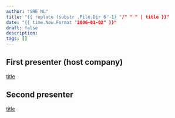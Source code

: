 ```yaml
---
author: "SRE NL"
title: "{{ replace (substr .File.Dir 6 -1) "/" " " | title }}"
date: "{{ time.Now.Format "2006-01-02" }}"
draft: false
description:
tags: []
---
```


## First presenter (host company)

[title](./files/p1.pdf)

## Second presenter

[title](./files/p2.pdf)
